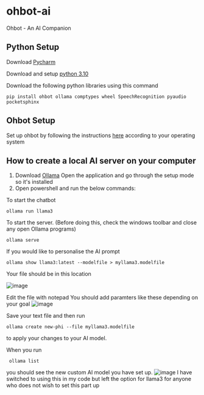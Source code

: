 # ohbot-ai
Ohbot - An AI Companion

## Python Setup
Download [Pycharm](https://www.jetbrains.com/pycharm/download/?section=windows)

Download and setup [python 3.10](https://www.python.org/downloads/release/python-3100/)

Download the following python libraries using this command
```
pip install ohbot ollama comptypes wheel SpeechRecognition pyaudio pocketsphinx
```
## Ohbot Setup
Set up ohbot by following the instructions [here](https://github.com/ohbot/ohbot-python/tree/master) according to your operating system

## How to create a local AI server on your computer
1. Download [Ollama](https://ollama.com/)
Open the application and go through the setup mode so it's installed
2. Open powershell and run the below commands:

To start the chatbot
```
ollama run llama3
```
To start the server. (Before doing this, check the windows toolbar and close any open Ollama programs)
```
ollama serve
```

If you would like to personalise the AI prompt 
```
ollama show llama3:latest --modelfile > myllama3.modelfile
```
Your file should be in this location 

![image](https://github.com/user-attachments/assets/fad576c5-e827-40d3-8443-8b3b5779f7bb)

Edit the file with notepad
You should add paramters like these depending on your goal
![image](https://github.com/user-attachments/assets/c99af10b-4169-42df-bdf9-3a72820d68e5)

Save your text file and then run 
```
ollama create new-phi --file myllama3.modelfile
```
to apply your changes to your AI model.

When you run 
```
 ollama list
```
you should see the new custom AI model you have set up. 
![image](https://github.com/user-attachments/assets/2394a6c9-a0e6-4afa-a8e2-faf095a45f45)
I have switched to using this in my code but left the option for llama3 for anyone who does not wish to set this part up

